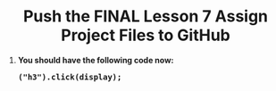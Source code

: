 <center><h1>Push the FINAL Lesson 7 Assign Project Files to GitHub</h1></center>
<ol>
<li>
<b>

You should have the following code now:
<pre>("h3").click(display);</pre>


